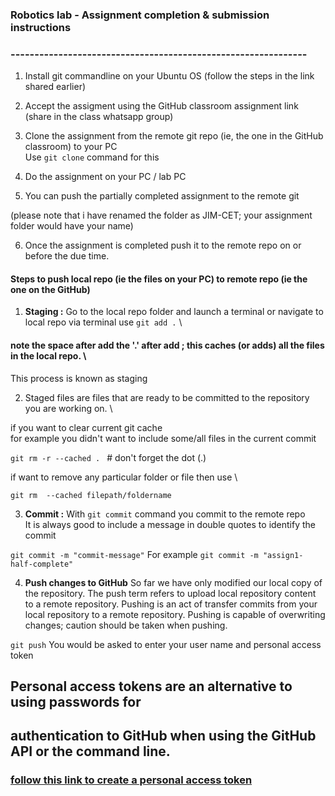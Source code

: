 ### Robotics lab - Assignment completion & submission instructions
### --------------------------------------------------------------

1. Install git commandline on your Ubuntu OS (follow the steps in the link shared earlier)

2. Accept the assigment using the GitHub classroom assignment link (share in the class whatsapp group)

3. Clone the assignment from the remote git repo (ie, the one in the GitHub classroom) to your PC \
Use ```git clone``` command for this

4. Do the assignment on your PC / lab PC

5. You can push the partially completed assignment to the remote git

(please note that i have renamed the folder as JIM-CET; your assignment folder would have your name)

6. Once the assignment is completed push it to the remote repo on or before the due time.

#### Steps to push local repo (ie the files on your PC) to remote repo (ie the one on the GitHub)

1. **Staging :** Go to the local repo folder and launch a terminal or navigate to local repo via terminal
use ```git add .``` \      
#### note the space after add  the '.' after add ; this caches (or adds) all the files in the local repo. \
This process is known as staging 

2. Staged files are files that are ready to be committed to the repository you are working on. \

if you want to clear current git cache \
for example you didn't want to include some/all files in the current commit

```git rm -r --cached . ```      # don't forget the dot (.)

if want to remove any particular folder or file then use \

```git rm  --cached filepath/foldername```

3. **Commit :** With ```git commit``` command you commit to the remote repo \
It is always good to include a message in double quotes to identify the commit 

```git commit -m "commit-message"```
For example ```git commit -m "assign1-half-complete"```

4. **Push changes to GitHub**
So far we have only modified our local copy of the repository. The push term refers to upload local repository content to a remote repository. 
Pushing is an act of transfer commits from your local repository to a remote repository. Pushing is capable of overwriting changes; caution should be taken when pushing.

```git push```
You would be asked to enter your user name and personal access token 
## Personal access tokens are an alternative to using passwords for 
## authentication to GitHub when using the GitHub API or the command line.
### [follow this link to create a personal access token](https://docs.github.com/en/authentication/keeping-your-account-and-data-secure/managing-your-personal-access-tokens#creating-a-personal-access-token-classic) 


